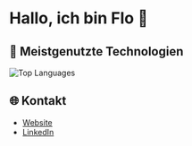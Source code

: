 # Hallo, ich bin Flo 👋

## 🔧 Meistgenutzte Technologien
![Top Languages](https://github-readme-stats.vercel.app/api/top-langs/?username=FlorianWenzel&layout=compact)

## 🌐 Kontakt
- [Website](https://www.kreadiv.de)
- [LinkedIn]([https://linkedin.com/in/florian-wenzel](https://www.linkedin.com/in/florian-wenzel-b5096236/))

